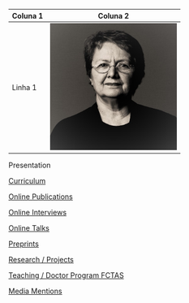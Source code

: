 
| Coluna 1 | Coluna 2 |
|----------|----------|
| Linha 1  | <img src="./images/OPombo_Nancy.jpg" alt="Olga Pombo" width="250" height="250">  |


  
  Presentation

  [Curriculum](curriculum.md)

  [Online Publications](online_publications.md)

  [Online Interviews](onlineinterviews.md)

  [Online Talks](onlinetalks.md)

  [Preprints](preprints.md)

  [Research / Projects](/research/projects.md)

  [Teaching / Doctor Program FCTAS](teaching_doctoral_program.md)

  [Media Mentions](media_mentions.md)

</div>

